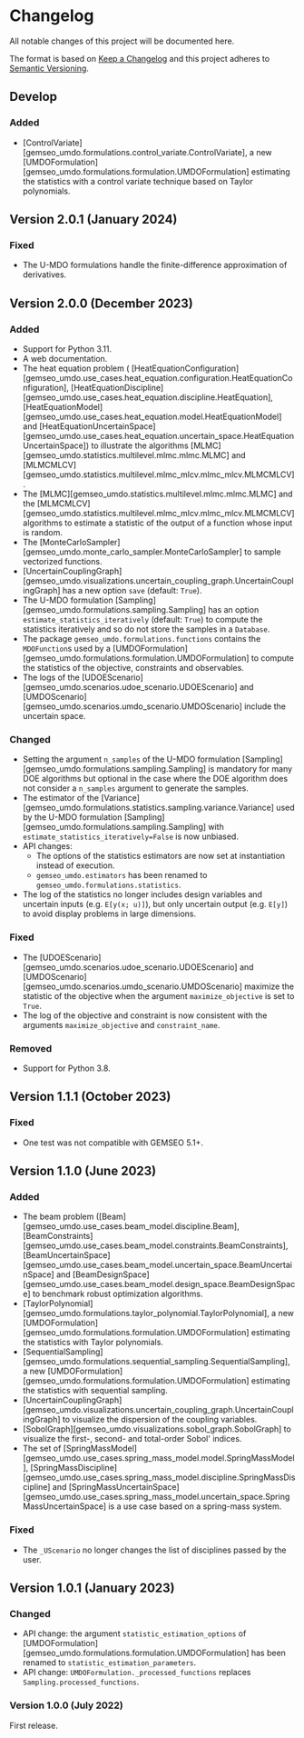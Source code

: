 <!--
Copyright 2021 IRT Saint Exupéry, https://www.irt-saintexupery.com

This work is licensed under the Creative Commons Attribution-ShareAlike 4.0
International License. To view a copy of this license, visit
http://creativecommons.org/licenses/by-sa/4.0/ or send a letter to Creative
Commons, PO Box 1866, Mountain View, CA 94042, USA.
-->

<!--
Changelog titles are:
- Added: for new features.
- Changed: for changes in existing functionality.
- Deprecated: for soon-to-be removed features.
- Removed: for now removed features.
- Fixed: for any bug fixes.
- Security: in case of vulnerabilities.
-->

# Changelog

All notable changes of this project will be documented here.

The format is based on
[Keep a Changelog](https://keepachangelog.com/en/1.0.0)
and this project adheres to
[Semantic Versioning](https://semver.org/spec/v2.0.0.html).

## Develop

### Added

- [ControlVariate][gemseo_umdo.formulations.control_variate.ControlVariate],
  a new [UMDOFormulation][gemseo_umdo.formulations.formulation.UMDOFormulation]
  estimating the statistics with a control variate technique based on Taylor polynomials.

## Version 2.0.1 (January 2024)

### Fixed

- The U-MDO formulations handle the finite-difference approximation of derivatives.

## Version 2.0.0 (December 2023)

### Added

- Support for Python 3.11.
- A web documentation.
- The heat equation problem (
  [HeatEquationConfiguration][gemseo_umdo.use_cases.heat_equation.configuration.HeatEquationConfiguration],
  [HeatEquationDiscipline][gemseo_umdo.use_cases.heat_equation.discipline.HeatEquation],
  [HeatEquationModel][gemseo_umdo.use_cases.heat_equation.model.HeatEquationModel]
  and [HeatEquationUncertainSpace][gemseo_umdo.use_cases.heat_equation.uncertain_space.HeatEquationUncertainSpace])
  to illustrate the algorithms [MLMC][gemseo_umdo.statistics.multilevel.mlmc.mlmc.MLMC]
  and [MLMCMLCV][gemseo_umdo.statistics.multilevel.mlmc_mlcv.mlmc_mlcv.MLMCMLCV].
- The [MLMC][gemseo_umdo.statistics.multilevel.mlmc.mlmc.MLMC] and
  the [MLMCMLCV][gemseo_umdo.statistics.multilevel.mlmc_mlcv.mlmc_mlcv.MLMCMLCV]
  algorithms to estimate a statistic of the output of a function
  whose input is random.
- The [MonteCarloSampler][gemseo_umdo.monte_carlo_sampler.MonteCarloSampler]
  to sample vectorized functions.
- [UncertainCouplingGraph][gemseo_umdo.visualizations.uncertain_coupling_graph.UncertainCouplingGraph]
  has a new option ``save`` (default: ``True``).
- The U-MDO formulation [Sampling][gemseo_umdo.formulations.sampling.Sampling]
  has an option ``estimate_statistics_iteratively`` (default: ``True``)
  to compute the statistics iteratively
  and so do not store the samples in a ``Database``.
- The package ``gemseo_umdo.formulations.functions`` contains the ``MDOFunction``s
  used by a [UMDOFormulation][gemseo_umdo.formulations.formulation.UMDOFormulation]
  to compute the statistics of the objective, constraints and observables.
- The logs of the [UDOEScenario][gemseo_umdo.scenarios.udoe_scenario.UDOEScenario]
  and [UMDOScenario][gemseo_umdo.scenarios.umdo_scenario.UMDOScenario]
  include the uncertain space.

### Changed

- Setting the argument ``n_samples``
  of the U-MDO formulation [Sampling][gemseo_umdo.formulations.sampling.Sampling]
  is mandatory for many DOE algorithms
  but optional in the case where
  the DOE algorithm does not consider a ``n_samples`` argument to generate the samples.
- The estimator of the [Variance][gemseo_umdo.formulations.statistics.sampling.variance.Variance]
  used by the U-MDO formulation [Sampling][gemseo_umdo.formulations.sampling.Sampling]
  with ``estimate_statistics_iteratively=False`` is now unbiased.
- API changes:
  - The options of the statistics estimators
    are now set at instantiation instead of execution.
  - ``gemseo_umdo.estimators`` has been renamed to ``gemseo_umdo.formulations.statistics``.
- The log of the statistics no longer includes design variables and uncertain inputs
  (e.g. ``E[y(x; u)]``),
  but only uncertain output  (e.g. ``E[y]``) to avoid display problems in large dimensions.

### Fixed

- The [UDOEScenario][gemseo_umdo.scenarios.udoe_scenario.UDOEScenario]
  and [UMDOScenario][gemseo_umdo.scenarios.umdo_scenario.UMDOScenario]
  maximize the statistic of the objective
  when the argument ``maximize_objective`` is set to ``True``.
- The log of the objective and constraint is now consistent
  with the arguments ``maximize_objective`` and ``constraint_name``.

### Removed

- Support for Python 3.8.

## Version 1.1.1 (October 2023)

### Fixed

- One test was not compatible with GEMSEO 5.1+.

## Version 1.1.0 (June 2023)

### Added

- The beam problem ([Beam][gemseo_umdo.use_cases.beam_model.discipline.Beam],
  [BeamConstraints][gemseo_umdo.use_cases.beam_model.constraints.BeamConstraints],
  [BeamUncertainSpace][gemseo_umdo.use_cases.beam_model.uncertain_space.BeamUncertainSpace]
  and [BeamDesignSpace][gemseo_umdo.use_cases.beam_model.design_space.BeamDesignSpace]
  to benchmark robust optimization algorithms.
- [TaylorPolynomial][gemseo_umdo.formulations.taylor_polynomial.TaylorPolynomial],
  a new [UMDOFormulation][gemseo_umdo.formulations.formulation.UMDOFormulation]
  estimating the statistics with Taylor polynomials.
- [SequentialSampling][gemseo_umdo.formulations.sequential_sampling.SequentialSampling],
  a new [UMDOFormulation][gemseo_umdo.formulations.formulation.UMDOFormulation]
  estimating the statistics with sequential sampling.
- [UncertainCouplingGraph][gemseo_umdo.visualizations.uncertain_coupling_graph.UncertainCouplingGraph]
  to visualize the dispersion of the coupling variables.
- [SobolGraph][gemseo_umdo.visualizations.sobol_graph.SobolGraph]
  to visualize the first-, second- and total-order Sobol' indices.
- The set of [SpringMassModel][gemseo_umdo.use_cases.spring_mass_model.model.SpringMassModel],
  [SpringMassDiscipline][gemseo_umdo.use_cases.spring_mass_model.discipline.SpringMassDiscipline]
  and [SpringMassUncertainSpace][gemseo_umdo.use_cases.spring_mass_model.uncertain_space.SpringMassUncertainSpace]
  is a use case based on a spring-mass system.

### Fixed

- The ``_UScenario`` no longer changes the list of disciplines passed by the user.

## Version 1.0.1 (January 2023)

### Changed

- API change: the argument ``statistic_estimation_options``
  of [UMDOFormulation][gemseo_umdo.formulations.formulation.UMDOFormulation]
  has been renamed to ``statistic_estimation_parameters``.
- API change: ``UMDOFormulation._processed_functions`` replaces ``Sampling.processed_functions``.

### Version 1.0.0 (July 2022)

First release.
